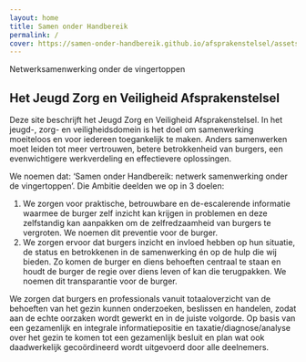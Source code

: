 ```yaml
---
layout: home
title: Samen onder Handbereik
permalink: /
cover: https://samen-onder-handbereik.github.io/afsprakenstelsel/assets/handenblauwlogosmall.png
---
```


Netwerksamenwerking onder de vingertoppen

## Het Jeugd Zorg en Veiligheid Afsprakenstelsel

Deze site beschrijft het Jeugd Zorg en Veiligheid Afsprakenstelsel. In het jeugd-, zorg- en veiligheidsdomein is het doel om samenwerking moeiteloos en voor iedereen toegankelijk te maken. Anders samenwerken moet leiden tot meer vertrouwen, betere betrokkenheid van burgers, een evenwichtigere werkverdeling en effectievere oplossingen.

We noemen dat:
‘Samen onder Handbereik: netwerk samenwerking onder de vingertoppen’.
Die Ambitie deelden we op in 3 doelen:
1. We zorgen voor praktische, betrouwbare en de-escalerende informatie waarmee de burger zelf inzicht kan krijgen in problemen en deze zelfstandig kan aanpakken om de zelfredzaamheid van burgers te vergroten. We noemen dit preventie voor de burger.
2. We zorgen ervoor dat burgers inzicht en invloed hebben op hun situatie, de status en betrokkenen in de samenwerking én op de hulp die wij bieden. Zo komen de burger en diens behoeften centraal te staan en houdt de burger de regie over diens leven of kan die terugpakken. We noemen dit transparantie voor de burger.

We zorgen dat burgers en professionals vanuit totaaloverzicht van de behoeften van het gezin kunnen onderzoeken, beslissen en handelen, zodat aan de echte oorzaken wordt gewerkt en in de juiste volgorde. Op basis van een gezamenlijk en integrale informatiepositie en taxatie/diagnose/analyse over het gezin te komen tot een gezamenlijk besluit en plan wat ook daadwerkelijk gecoördineerd wordt uitgevoerd door alle deelnemers.

